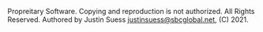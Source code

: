 Propreitary Software.
Copying and reproduction is not authorized. All Rights Reserved.
Authored by Justin Suess <justinsuess@sbcglobal.net>, (C) 2021.

